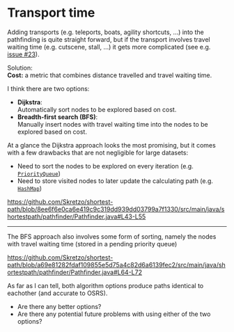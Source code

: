 # Transport time
Adding transports (e.g. teleports, boats, agility shortcuts, ...) into the pathfinding is quite straight forward, but if the transport involves travel waiting time (e.g. cutscene, stall, ...) it gets more complicated (see e.g. [issue #23](https://github.com/Skretzo/shortest-path/issues/23)).

Solution:  
**Cost:** a metric that combines distance travelled and travel waiting time.

I think there are two options:
- **Dijkstra**:  
Automatically sort nodes to be explored based on cost.
- **Breadth-first search (BFS)**:  
Manually insert nodes with travel waiting time into the nodes to be explored based on cost.

At a glance the Dijkstra approach looks the most promising, but it comes with a few drawbacks that are not negligible for large datasets:
- Need to sort the nodes to be explored on every iteration (e.g. [`PriorityQueue`](https://docs.oracle.com/javase/8/docs/api/java/util/PriorityQueue.html))
- Need to store visited nodes to later update the calculating path (e.g. [`HashMap`](https://docs.oracle.com/javase/8/docs/api/java/util/HashMap.html))

https://github.com/Skretzo/shortest-path/blob/8ee6f6e0ca6e419c9c319dd939dd03799a7f1330/src/main/java/shortestpath/pathfinder/Pathfinder.java#L43-L55

---

The BFS approach also involves some form of sorting, namely the nodes with travel waiting time (stored in a pending priority queue)

https://github.com/Skretzo/shortest-path/blob/a69e81282fdaf109855e5d75a4c82d6a6139fec2/src/main/java/shortestpath/pathfinder/Pathfinder.java#L64-L72

As far as I can tell, both algorithm options produce paths identical to eachother (and accurate to OSRS).

- Are there any better options?
- Are there any potential future problems with using either of the two options?
